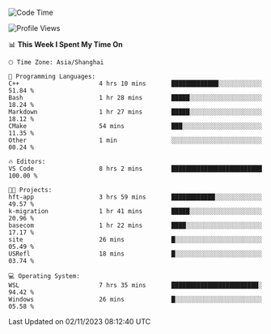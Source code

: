 <!--START_SECTION:waka-->
![Code Time](http://img.shields.io/badge/Code%20Time-1%2C333%20hrs%207%20mins-blue)

![Profile Views](http://img.shields.io/badge/Profile%20Views-0-blue)

📊 **This Week I Spent My Time On** 

```text
🕑︎ Time Zone: Asia/Shanghai

💬 Programming Languages: 
C++                      4 hrs 10 mins       █████████████░░░░░░░░░░░░   51.84 % 
Bash                     1 hr 28 mins        █████░░░░░░░░░░░░░░░░░░░░   18.24 % 
Markdown                 1 hr 27 mins        █████░░░░░░░░░░░░░░░░░░░░   18.12 % 
CMake                    54 mins             ███░░░░░░░░░░░░░░░░░░░░░░   11.35 % 
Other                    1 min               ░░░░░░░░░░░░░░░░░░░░░░░░░   00.24 % 

🔥 Editors: 
VS Code                  8 hrs 2 mins        █████████████████████████   100.00 % 

🐱‍💻 Projects: 
hft-app                  3 hrs 59 mins       ████████████░░░░░░░░░░░░░   49.57 % 
k-migration              1 hr 41 mins        █████░░░░░░░░░░░░░░░░░░░░   20.96 % 
basecom                  1 hr 22 mins        ████░░░░░░░░░░░░░░░░░░░░░   17.17 % 
site                     26 mins             █░░░░░░░░░░░░░░░░░░░░░░░░   05.49 % 
USRefl                   18 mins             █░░░░░░░░░░░░░░░░░░░░░░░░   03.74 % 

💻 Operating System: 
WSL                      7 hrs 35 mins       ████████████████████████░   94.42 % 
Windows                  26 mins             █░░░░░░░░░░░░░░░░░░░░░░░░   05.58 % 
```


 Last Updated on 02/11/2023 08:12:40 UTC
<!--END_SECTION:waka-->